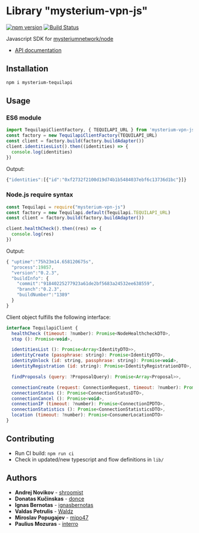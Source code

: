 # Library "mysterium-vpn-js"

[![npm version](https://badge.fury.io/js/mysterium-vpn-js.svg)](https://badge.fury.io/js/mysterium-vpn-js)
[![Build Status](https://travis-ci.com/mysteriumnetwork/mysterium-vpn-js.svg?branch=master)](https://travis-ci.com/mysteriumnetwork/mysterium-vpn-js)

Javascript SDK for  [mysteriumnetwork/node](https://github.com/mysteriumnetwork/node)  

* [API documentation](http://tequilapi.mysterium.network)

## Installation

```bash
npm i mysterium-tequilapi
```

## Usage

### ES6 module

```js
import TequilapiClientFactory, { TEQUILAPI_URL } from 'mysterium-vpn-js'
const factory = new TequilapiClientFactory(TEQUILAPI_URL)
const client = factory.build(factory.buildAdapter())
client.identitiesList().then((identities) => {
  console.log(identities)
})
```

Output:

```js
{"identities":[{"id":"0xf2732f2100d19d74b1b5484037ebf6c13736d1bc"}]}
```

### Node.js require syntax

```javascript
const Tequilapi = require("mysterium-vpn-js")
const factory = new Tequilapi.default(Tequilapi.TEQUILAPI_URL)
const client = factory.build(factory.buildAdapter())

client.healthCheck().then((res) => {
  console.log(res)
})
```

Output:

```js
{ "uptime":"75h23m14.658120675s",
  "process":19857,
  "version":"0.2.3",
  "buildInfo": {
    "commit":"91840225277923a61de2bf5683a24532ee638559",
    "branch":"0.2.3",
    "buildNumber":"1389"
  }
}
```

Client object fulfills the following interface:
```javascript
interface TequilapiClient {
  healthCheck (timeout: ?number): Promise<NodeHealthcheckDTO>,
  stop (): Promise<void>,

  identitiesList (): Promise<Array<IdentityDTO>>,
  identityCreate (passphrase: string): Promise<IdentityDTO>,
  identityUnlock (id: string, passphrase: string): Promise<void>,
  identityRegistration (id: string): Promise<IdentityRegistrationDTO>,

  findProposals (query: ?ProposalQuery): Promise<Array<Proposal>>,

  connectionCreate (request: ConnectionRequest, timeout: ?number): Promise<ConnectionStatusDTO>,
  connectionStatus (): Promise<ConnectionStatusDTO>,
  connectionCancel (): Promise<void>,
  connectionIP (timeout: ?number): Promise<ConnectionIPDTO>,
  connectionStatistics (): Promise<ConnectionStatisticsDTO>,
  location (timeout: ?number): Promise<ConsumerLocationDTO>
}
```

## Contributing

* Run CI build: `npm run ci`
* Check in updated/new typescript and flow definitions in `lib/`

## Authors
* **Andrej Novikov** - [shroomist](https://github.com/shroomist)
* **Donatas Kučinskas** - [donce](https://github.com/donce)
* **Ignas Bernotas** - [ignasbernotas](https://github.com/ignasbernotas)
* **Valdas Petrulis** - [Waldz](https://github.com/Waldz)
* **Miroslav Popugajev** - [mipo47](https://github.com/mipo47)
* **Paulius Mozuras** - [interro](https://github.com/interro)
